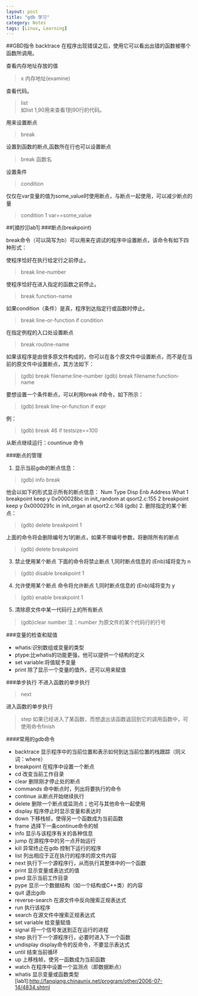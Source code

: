 ```yaml
---
layout: post
title: "gdb 学习"
category: Notes
tags: [Linux, Learning]
---
```


##GBD指令
backtrace 在程序出现错误之后，使用它可以看出出错的函数被哪个函数所调用。

查看内存地址存放的值
>x 内存地址(examine)  

查看代码。  
>list  
    如list 1,90用来查看1到90行的代码。

<!--more-->
用来设置断点
>break  

设置到函数的断点,函数所在行也可以设置断点
>break 函数名  

设置条件
>condition  

仅仅在var变量的值为some_value时使用断点，与断点一起使用，可以减少断点的量
>condition 1 var==some_value  



##[摘抄][lab1]
###断点(breakpoint)

break命令（可以简写为b）可以用来在调试的程序中设置断点，该命令有如下四种形式：

使程序恰好在执行给定行之前停止。
>break line-number  

使程序恰好在进入指定的函数之前停止。
>break function-name  

如果condition（条件）是真，程序到达指定行或函数时停止。
>break line-or-function if condition   

在指定例程的入口处设置断点
>break routine-name   

如果该程序是由很多原文件构成的，你可以在各个原文件中设置断点，而不是在当前的原文件中设置断点，其方法如下：
>(gdb) break filename:line-number
>(gdb) break filename:function-name

要想设置一个条件断点，可以利用break if命令，如下所示：
>(gdb) break line-or-function if expr

例：
>(gdb) break 46 if testsize==100

从断点继续运行：countinue 命令


###断点的管理
1. 显示当前gdb的断点信息：
>(gdb) info break  

他会以如下的形式显示所有的断点信息：
    Num Type Disp Enb Address What
    1 breakpoint keep y 0x000028bc in init_random at qsort2.c:155
    2 breakpoint keep y 0x0000291c in init_organ at qsort2.c:168
    (gdb)
2. 删除指定的某个断点：
>(gdb) delete breakpoint 1  

上面的命令将会删除编号为1的断点，如果不带编号参数，将删除所有的断点
>(gdb) delete breakpoint

3. 禁止使用某个断点
下面的命令将禁止断点 1,同时断点信息的 (Enb)域将变为 n
>(gdb) disable breakpoint 1  

4. 允许使用某个断点
命令将允许断点 1,同时断点信息的 (Enb)域将变为 y
>(gdb) enable breakpoint 1

5. 清除原文件中某一代码行上的所有断点
>(gdb)clear number
    注：number 为原文件的某个代码行的行号


###变量的检查和赋值
* whatis:识别数组或变量的类型
* ptype:比whatis的功能更强，他可以提供一个结构的定义
* set variable:将值赋予变量
* print 除了显示一个变量的值外，还可以用来赋值


###单步执行
不进入函数的单步执行
>next

进入函数的单步执行
>step
如果已经进入了某函数，而想退出该函数返回到它的调用函数中，可使用命令finish


####常用的gdb命令
* backtrace 显示程序中的当前位置和表示如何到达当前位置的栈跟踪（同义词：where）
* breakpoint 在程序中设置一个断点
* cd 改变当前工作目录
* clear 删除刚才停止处的断点
* commands 命中断点时，列出将要执行的命令
* continue 从断点开始继续执行
* delete 删除一个断点或监测点；也可与其他命令一起使用
* display 程序停止时显示变量和表达时
* down 下移栈帧，使得另一个函数成为当前函数
* frame 选择下一条continue命令的帧
* info 显示与该程序有关的各种信息
* jump 在源程序中的另一点开始运行
* kill 异常终止在gdb 控制下运行的程序
* list 列出相应于正在执行的程序的原文件内容
* next 执行下一个源程序行，从而执行其整体中的一个函数
* print 显示变量或表达式的值
* pwd 显示当前工作目录
* pype 显示一个数据结构（如一个结构或C++类）的内容
* quit 退出gdb
* reverse-search 在源文件中反向搜索正规表达式
* run 执行该程序
* search 在源文件中搜索正规表达式
* set variable 给变量赋值
* signal 将一个信号发送到正在运行的进程
* step 执行下一个源程序行，必要时进入下一个函数
* undisplay display命令的反命令，不要显示表达式
* until 结束当前循环
* up 上移栈帧，使另一函数成为当前函数
* watch 在程序中设置一个监测点（即数据断点）
* whatis 显示变量或函数类型
[lab1]:http://fanqiang.chinaunix.net/program/other/2006-07-14/4834.shtml
